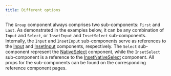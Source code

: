 ```yaml
---
title: Different options
---
```


The `Group` component always comprises two sub-components: `First` and `Last`. As demonstrated in the examples below, it can be any combination of `Input` and `Select`, or `InsetInput` and `InsetSelect` sub-components. Internally, the `Input` and `InsetInput` sub-components serve as references to the <a href="./input" className="underline">Input</a> and <a href="./insetInput" className="underline">InsetInput</a> components, respectively. The `Select` sub-component represent the <a href="./nativeSelect" className="underline">NativeSelect</a> component, while the `InsetSelect` sub-component is a reference to the <a href="./insetNativeSelect" className="underline">InsetNativeSelect</a> component. All props for the sub-components can be found on the corresponding reference component pages.
